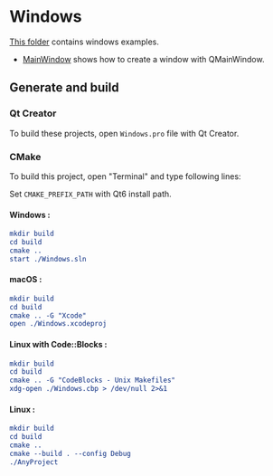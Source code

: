 # Windows

[This folder](.) contains windows examples.

* [MainWindow](MainWindow/README.md) shows how to create a window with QMainWindow.

## Generate and build

### Qt Creator

To build these projects, open `Windows.pro` file with Qt Creator.

### CMake

To build this project, open "Terminal" and type following lines:

Set `CMAKE_PREFIX_PATH` with Qt6 install path.

#### Windows :

``` cmake
mkdir build
cd build
cmake ..
start ./Windows.sln
```

#### macOS :

``` cmake
mkdir build
cd build
cmake .. -G "Xcode"
open ./Windows.xcodeproj
```

#### Linux with Code::Blocks :

``` cmake
mkdir build
cd build
cmake .. -G "CodeBlocks - Unix Makefiles"
xdg-open ./Windows.cbp > /dev/null 2>&1
```

#### Linux :

``` cmake
mkdir build
cd build
cmake .. 
cmake --build . --config Debug
./AnyProject
```
